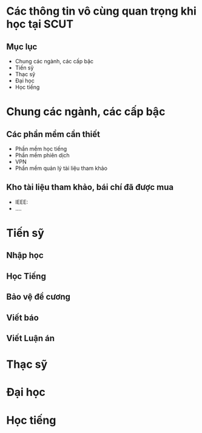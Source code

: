 # Các thông tin vô cùng quan trọng khi học tại SCUT
## Mục lục
- Chung các ngành, các cấp bậc
- Tiến sỹ
- Thạc sỹ
- Đại học
- Học tiếng

# Chung các ngành, các cấp bậc
## Các phần mềm cần thiết
- Phần mềm học tiếng
- Phần mềm phiên dịch
- VPN
- Phần mềm quản lý tài liệu tham khảo
## Kho tài liệu tham khảo, bái chí đã được mua
- IEEE:
- ....

# Tiến sỹ
## Nhập học
## Học Tiếng
## Bảo vệ đề cương
## Viết báo
## Viết Luận án

# Thạc sỹ
# Đại học
# Học tiếng

